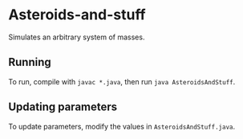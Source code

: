 # Asteroids-and-stuff
Simulates an arbitrary system of masses.

## Running

To run, compile with `javac *.java`, then run `java AsteroidsAndStuff`.

## Updating parameters

To update parameters, modify the values in `AsteroidsAndStuff.java`.
